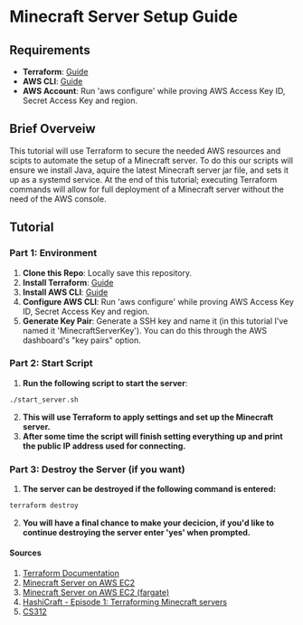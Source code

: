 # Minecraft Server Setup Guide

## Requirements
- **Terraform**: [Guide](https://developer.hashicorp.com/terraform/tutorials/aws-get-started/install-cli)
- **AWS CLI**: [Guide](https://docs.aws.amazon.com/cli/latest/userguide/install-cliv2.html)
- **AWS Account**: Run 'aws configure' while proving AWS Access Key ID, Secret Access Key and region.

## Brief Overveiw
This tutorial will use Terraform to secure the needed AWS resources and scipts to automate the setup of a Minecraft server.
To do this our scripts will ensure we install Java, aquire the latest Minecraft server jar file, and sets it up as a systemd service.
At the end of this tutorial; executing Terraform commands will allow for full deployment of a Minecraft server without the need of the AWS console.

## Tutorial

### Part 1: Environment
1. **Clone this Repo**: Locally save this repository.
2. **Install Terraform**: [Guide](https://developer.hashicorp.com/terraform/tutorials/aws-get-started/install-cli)
3. **Install AWS CLI**: [Guide](https://docs.aws.amazon.com/cli/latest/userguide/install-cliv2.html)
4. **Configure AWS CLI**: Run 'aws configure' while proving AWS Access Key ID, Secret Access Key and region.
5. **Generate Key Pair**: Generate a SSH key and name it (in this tutorial I've named it 'MinecraftServerKey'). You can do this through the AWS dashboard's "key pairs" option.

### Part 2: Start Script
1. **Run the following script to start the server**:
```sh 
./start_server.sh
```
2. **This will use Terraform to apply settings and set up the Minecraft server.**
3. **After some time the script will finish setting everything up and print the public IP address used for connecting.**

### Part 3: Destroy the Server (if you want)
1. **The server can be destroyed if the following command is entered:**
```sh 
terraform destroy
```
2. **You will have a final chance to make your decicion, if you'd like to continue destroying the server enter 'yes' when prompted.**

#### Sources
1. [Terraform Documentation](https://registry.terraform.io/providers/hashicorp/aws/latest/docs/resources/)
2. [Minecraft Server on AWS EC2](https://aws.amazon.com/blogs/gametech/setting-up-a-minecraft-java-server-on-amazon-ec2/)
3. [Minecraft Server on AWS EC2 (fargate)](https://github.com/Yris-ops/minecraft-server-aws-ecs-fargate/blob/main/main.tf)
4. [HashiCraft - Episode 1: Terraforming Minecraft servers](https://youtu.be/zL4Xt7CyuDE)
5. [CS312](https://canvas.oregonstate.edu/courses/1958308)
